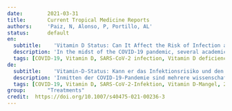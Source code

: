 ```yaml
---
date:        2021-03-31
title:       Current Tropical Medicine Reports
authors:     'Paiz, N, Alonso, P, Portillo, AL'
status:      default
en:
  subtitle:    'Vitamin D Status: Can It Affect the Risk of Infection and the Severity of COVID-19 Symptoms?'
  description: 'In the midst of the COVID-19 pandemic, several academic studies have emerged that explore the importance of vitamin D in the development of the SARS-CoV2 infection. The basis of this interest comes from the established effect vitamin D status has on other acute respiratory infections, such as influenza. This article aims to determine the role and effect of vitamin D serum concentration in the prevalence and severity of COVID-19. Several observational studies have demonstrated that suboptimal levels of vitamin D serum concentrations can significantly increase the risk of developing COVID-19 and lead to a more severe symptomatology. One study suggests, however, that supplementation of vitamin D could potentially increase the incidence of mortality in COVID-19 patients. Vitamin D status could have an influential role in the development and progression of SARS-CoV2 infection. Further studies are warranted to understand fully the veracity and the extent of this association.'
  tags: [COVID-19, Vitamin D, SARS-CoV-2 infection, Vitamin D deficiency, 25(OH)D3, COVID-19 severity]
de: 
  subtitle:    'Vitamin-D-Status: Kann er das Infektionsrisiko und den Schweregrad der COVID-19-Symptome beeinflussen?'
  description: 'Inmitten der COVID-19-Pandemie sind mehrere wissenschaftliche Studien entstanden, die die Bedeutung von Vitamin D bei der Entwicklung der SARS-CoV2-Infektion untersuchen. Der Grund für dieses Interesse liegt in den nachgewiesenen Auswirkungen des Vitamin-D-Status auf andere akute Atemwegsinfektionen, wie z. B. die Grippe. Ziel dieses Artikels ist es, die Rolle und den Einfluss der Vitamin-D-Serumkonzentration auf die Prävalenz und den Schweregrad von COVID-19 zu bestimmen. Mehrere Beobachtungsstudien haben gezeigt, dass suboptimale Vitamin-D-Serumkonzentrationen das Risiko, an COVID-19 zu erkranken, deutlich erhöhen und zu einer schwereren Symptomatik führen können. Eine Studie deutet jedoch darauf hin, dass eine Vitamin-D-Supplementierung möglicherweise die Sterblichkeitsrate bei COVID-19-Patienten erhöhen könnte. Der Vitamin-D-Status könnte eine wichtige Rolle bei der Entstehung und dem Verlauf der SARS-CoV2-Infektion spielen. Weitere Studien sind erforderlich, um den Wahrheitsgehalt und das Ausmaß dieses Zusammenhangs vollständig zu verstehen.'
  tags: [COVID-19, Vitamin D, SARS-CoV-2-Infektion, Vitamin D-Mangel, 25(OH)D3, COVID-19-Schweregrad]
group:       "Treatments"
credit:  https://doi.org/10.1007/s40475-021-00236-3    
---
```

